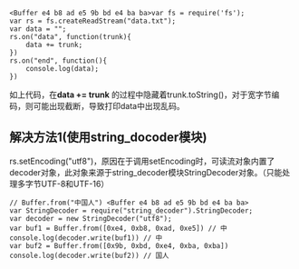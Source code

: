 ```
<Buffer e4 b8 ad e5 9b bd e4 ba ba>var fs = require('fs');
var rs = fs.createReadStream("data.txt");
var data = "";
rs.on("data", function(trunk){
    data += trunk;
})
rs.on("end", function(){
    console.log(data);
})
```

如上代码，在**data += trunk** 的过程中隐藏着trunk.toString\(\)，对于宽字节编码，则可能出现截断，导致打印data中出现乱码。

## 解决方法1\(使用string\_docoder模块\)

rs.setEncoding\("utf8"\)，原因在于调用setEncoding时，可读流对象内置了decoder对象，此对象来源于string\_decoder模块StringDecoder对象。（只能处理多字节UTF-8和UTF-16）

```
// Buffer.from("中国人") <Buffer e4 b8 ad e5 9b bd e4 ba ba>
var StringDecoder = require("string_decoder").StringDecoder;
var decoder = new StringDecoder("utf8");
var buf1 = Buffer.from([0xe4, 0xb8, 0xad, 0xe5]) // 中
console.log(decoder.write(buf1)) // 中
var buf2 = Buffer.from([0x9b, 0xbd, 0xe4, 0xba, 0xba])
console.log(decoder.write(buf2)) // 国人
```



